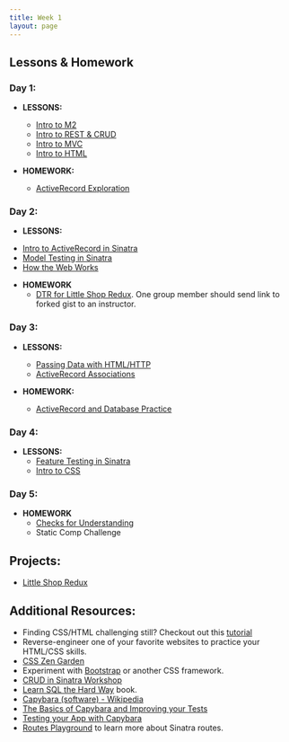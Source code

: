 ```yaml
---
title: Week 1
layout: page
---
```


## Lessons & Homework

### Day 1:

* **LESSONS:**
  - [Intro to M2](../misc/day_1.html)
  - [Intro to REST & CRUD](../lessons/restful_routes_and_crud)
  - [Intro to MVC](../lessons/intro_to_mvc)
  - [Intro to HTML](../lessons/intro_to_html)

* **HOMEWORK:**
  - [ActiveRecord Exploration](../homework/activerecord_exploration)
  
### Day 2:

* **LESSONS:**
- [Intro to ActiveRecord in Sinatra](../lessons/intro_to_active_record_in_sinatra)
- [Model Testing in Sinatra](../lessons/model_testing_in_sinatra)
- [How the Web Works](../lessons/how_the_web_works)

* **HOMEWORK**
  - [DTR for Little Shop Redux](../../career_development_curriculum/module_one/dtr_guidelines_memo). One group member should send link to forked gist to an instructor.

### Day 3:

* **LESSONS:**
  - [Passing Data with HTML/HTTP](../lessons/passing_data_with_sinatra)
  - [ActiveRecord Associations](../lessons/activerecord_associations)

* **HOMEWORK:**
  - [ActiveRecord and Database Practice](../homework/activerecord_and_database_practice)

### Day 4:

* **LESSONS:**
  - [Feature Testing in Sinatra](../lessons/feature_testing_in_sinatra)
  - [Intro to CSS](../lessons/intro_to_css)

### Day 5:
* **HOMEWORK**
  - [Checks for Understanding](https://github.com/turingschool/checks-for-understanding/blob/master/module-2/backend/week_one.md)
  - Static Comp Challenge

## Projects:

* [Little Shop Redux](https://github.com/turingschool-projects/little-shop-redux)

## Additional Resources:

  - Finding CSS/HTML challenging still? Checkout out this [tutorial](https://github.com/turingschool-examples/introductory-static-site)
  - Reverse-engineer one of your favorite websites to practice your HTML/CSS skills.
  - [CSS Zen Garden](http://www.csszengarden.com/)
  - Experiment with [Bootstrap](http://getbootstrap.com/) or another CSS framework.
  - [CRUD in Sinatra Workshop](../misc/crud_in_sinatra_workshop)
  - [Learn SQL the Hard Way](http://sql.learncodethehardway.org/book/) book.
  - [Capybara (software) - Wikipedia](https://en.wikipedia.org/wiki/Capybara_(software))
  - [The Basics of Capybara and Improving your Tests](https://www.sitepoint.com/basics-capybara-improving-tests/)
  - [Testing your App with Capybara](https://github.com/teamcapybara/capybara)
  - [Routes Playground](https://github.com/turingschool/routing_playground) to learn more about Sinatra routes.
